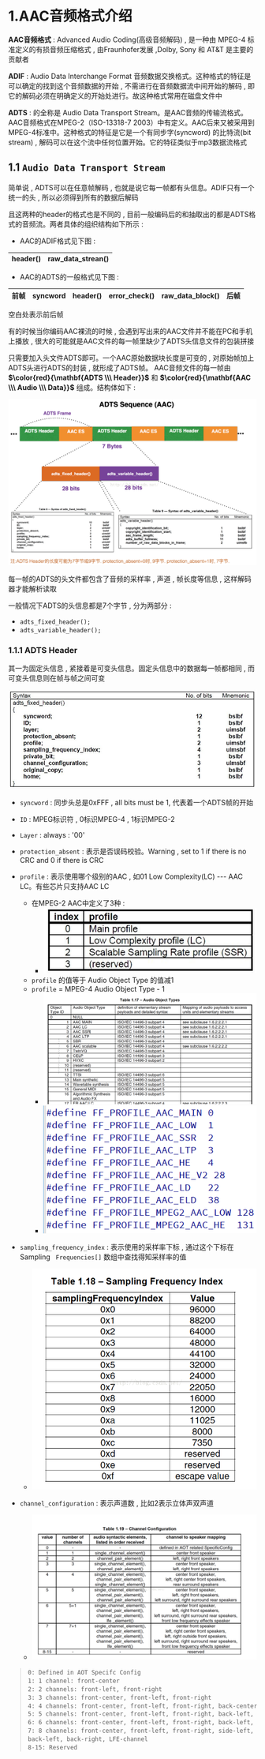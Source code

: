 # 1.AAC⾳频格式介绍

**AAC⾳频格式** : Advanced Audio Coding(⾼级⾳频解码) , 是⼀种由 MPEG-4 标准定义的有损⾳频压缩格式 , 由Fraunhofer发展 ,Dolby, Sony 和 AT&T 是主要的贡献者  

**ADIF** : Audio Data Interchange Format ⾳频数据交换格式。这种格式的特征是可以确定的找到这个⾳频数据的开始 , 不需进⾏在音频数据流中间开始的解码 , 即它的解码必须在明确定义的开始处进⾏。故这种格式常⽤在磁盘⽂件中  

**ADTS** : 的全称是 Audio Data Transport Stream。是AAC⾳频的传输流格式。AAC⾳频格式在MPEG-2（ISO-13318-7 2003）中有定义。AAC后来⼜被采⽤到MPEG-4标准中。这种格式的特征是它是⼀个有同步字(syncword) 的比特流(bit stream) , 解码可以在这个流中任何位置开始。它的特征类似于mp3数据流格式  

## 1.1 `Audio Data Transport Stream`

简单说 , ADTS可以在任意帧解码 , 也就是说它每⼀帧都有头信息。ADIF只有⼀个统⼀的头 , 所以必须得到所有的数据后解码  

且这两种的header的格式也是不同的 , ⽬前⼀般编码后的和抽取出的都是ADTS格式的音频流。两者具体的组织结构如下所示 :

* AAC的ADIF格式⻅下图 : 

| header() | raw_data_strean() |
| -------- | ----------------- |

* AAC的ADTS的⼀般格式⻅下图 : 

| 前帧 | syncword | header() | error_check() | raw_data_block() | 后帧 |
| ---- | -------- | -------- | ------------- | ---------------- | ---- |

空⽩处表示前后帧

有的时候当你编码AAC裸流的时候 , 会遇到写出来的AAC⽂件并不能在PC和⼿机上播放 , 很⼤的可能就是AAC⽂件的每⼀帧⾥缺少了ADTS头信息⽂件的包装拼接  

只需要加⼊头⽂件ADTS即可。⼀个AAC原始数据块⻓度是可变的 , 对原始帧加上ADTS头进⾏ADTS的封装 , 就形成了ADTS帧。
AAC⾳频⽂件的每⼀帧由 **$\color{red}{\mathbf{ADTS \\\ Header}}$** 和 **$\color{red}{\mathbf{AAC \\\ Audio \\\ Data}}$** 组成。结构体如下 : 

<img src="assets/image-20240126140331856.png" alt="image-20240126140331856" /> 

每⼀帧的ADTS的头⽂件都包含了⾳频的采样率 , 声道 , 帧⻓度等信息 , 这样解码器才能解析读取

⼀般情况下ADTS的头信息都是7个字节 , 分为两部分 :

* `adts_fixed_header();  `
* `adts_variable_header();`

### 1.1.1 ADTS Header

其⼀为固定头信息 , 紧接着是可变头信息。固定头信息中的数据每⼀帧都相同 , ⽽可变头信息则在帧与帧之间可变  

<img src="assets/image-20240126142628785.png" alt="image-20240126142628785" /> 

* `syncword` : 同步头总是0xFFF , all bits must be 1, 代表着⼀个ADTS帧的开始
* `ID` : MPEG标识符 , 0标识MPEG-4 , 1标识MPEG-2
* `Layer` : always : '00' 
* `protection_absent` : 表示是否误码校验。Warning , set to 1 if there is no CRC and 0 if there is CRC
* `profile` : 表示使⽤哪个级别的AAC , 如01 Low Complexity(LC) --- AAC LC。有些芯⽚只⽀持AAC LC
  * 在MPEG-2 AAC中定义了3种 : 
    * <img src="assets/image-20240126145410405.png" alt="image-20240126145410405" /> 
  * `profile` 的值等于 Audio Object Type 的值减1
  * `profile` = MPEG-4 Audio Object Type - 1
    * <img src="assets/image-20240126150120499.png" alt="image-20240126150120499" /> 
    * <img src="assets/image-20240126150136941.png" alt="image-20240126150136941" /> 

* `sampling_frequency_index` : 表示使⽤的采样率下标 , 通过这个下标在 Sampling ` Frequencies[]` 数组中查找得知采样率的值 
  * <img src="assets/image-20240126151139102.png" alt="image-20240126151139102" /> 
* `channel_configuration` : 表示声道数 , ⽐如2表示⽴体声双声道
  * <img src="assets/image-20240126151220088.png" alt="image-20240126151220088" /> 

>```tex
>0: Defined in AOT Specifc Config
>1: 1 channel: front-center
>2: 2 channels: front-left, front-right
>3: 3 channels: front-center, front-left, front-right
>4: 4 channels: front-center, front-left, front-right, back-center
>5: 5 channels: front-center, front-left, front-right, back-left, backright
>6: 6 channels: front-center, front-left, front-right, back-left, backright, LFE-channel
>7: 8 channels: front-center, front-left, front-right, side-left, side-right,
>back-left, back-right, LFE-channel
>8-15: Reserved
>```

